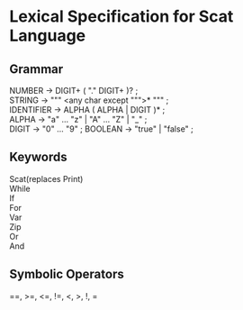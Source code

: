 # Lexical Specification for Scat Language


## Grammar
NUMBER         → DIGIT+ ( "." DIGIT+ )? ;  
STRING         → "\"" <any char except "\"">* "\"" ;  
IDENTIFIER     → ALPHA ( ALPHA | DIGIT )* ;  
ALPHA          → "a" ... "z" | "A" ... "Z" | "_" ;  
DIGIT          → "0" ... "9" ;
BOOLEAN        → "true" | "false" ;  


## Keywords
Scat(replaces Print)  
While  
If  
For  
Var  
Zip  
Or  
And  


## Symbolic Operators
==, >=, <=, !=, <, >, !, =
